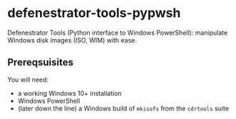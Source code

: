 # defenestrator-tools-pypwsh
 Defenestrator Tools (Python interface to Windows PowerShell): manipulate Windows disk images (ISO, WIM) with ease.

## Prereqsuisites
You will need:
* a working Windows 10+ installation
* Windows PowerShell
* (later down the line) a Windows build of `mkisofs` from the `cdrtools` suite